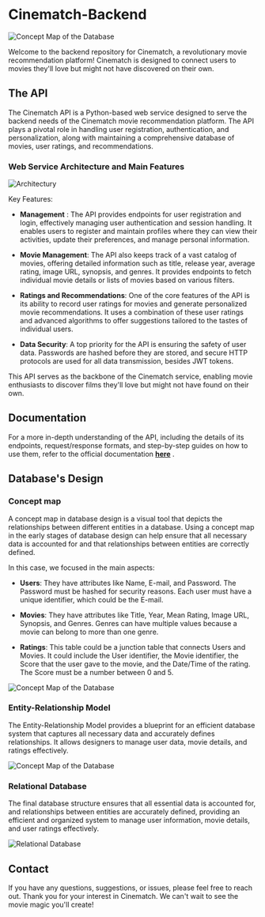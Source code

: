 # Cinematch-Backend


![Concept Map of the Database](https://drive.google.com/uc?export=view&id=1Uw7pXNKox9uNbJWkQijx3-_3HY2BbQfE)

Welcome to the backend repository for Cinematch, a revolutionary movie recommendation platform! Cinematch is designed to connect users to movies they'll love but might not have discovered on their own.

## The API

The Cinematch API is a Python-based web service designed to serve the backend needs of the Cinematch movie recommendation platform. The API plays a pivotal role in handling user registration, authentication, and personalization, along with maintaining a comprehensive database of movies, user ratings, and recommendations.

### Web Service Architecture and Main Features
![Architectury](https://drive.google.com/uc?export=view&id=10oy-khllBvdljh5JrR7hRAqywdwPTtqd)

Key Features:

 - **Management** : The API provides endpoints for user registration and login, effectively managing user authentication and session handling. It enables users to register and maintain profiles where they can view their activities, update their preferences, and manage personal information.

 - **Movie Management**: The API also keeps track of a vast catalog of movies, offering detailed information such as title, release year, average rating, image URL, synopsis, and genres. It provides endpoints to fetch individual movie details or lists of movies based on various filters.

 - **Ratings and Recommendations**: One of the core features of the API is its ability to record user ratings for movies and generate personalized movie recommendations. It uses a combination of these user ratings and advanced algorithms to offer suggestions tailored to the tastes of individual users.

 - **Data Security**: A top priority for the API is ensuring the safety of user data. Passwords are hashed before they are stored, and secure HTTP protocols are used for all data transmission, besides JWT tokens.

This API serves as the backbone of the Cinematch service, enabling movie enthusiasts to discover films they'll love but might not have found on their own.

## Documentation

For a more in-depth understanding of the API, including the details of its endpoints, request/response formats, and step-by-step guides on how to use them, refer to the official documentation **[here](https://cinematch-zb4scckqra-od.a.run.app/docs)** .

## Database's Design
### Concept map

A concept map in database design is a visual tool that depicts the relationships between different entities in a database. Using a concept map in the early stages of database design can help ensure that all necessary data is accounted for and that relationships between entities are correctly defined.

In this case, we focused in the main aspects:

* **Users**: They have attributes like Name, E-mail, and Password. The Password must be hashed for security reasons. Each user must have a unique identifier, which could be the E-mail.

* **Movies**: They have attributes like Title, Year, Mean Rating, Image URL, Synopsis, and Genres. Genres can have multiple values because a movie can belong to more than one genre.

* **Ratings**: This table could be a junction table that connects Users and Movies. It could include the User identifier, the Movie identifier, the Score that the user gave to the movie, and the Date/Time of the rating. The Score must be a number between 0 and 5.

![Concept Map of the Database](https://drive.google.com/uc?export=view&id=1kZqGk2CQhsAXFeNpW0xjd5AiFj1aiDhB)

### Entity-Relationship Model

The Entity-Relationship Model provides a blueprint for an efficient database system that captures all necessary data and accurately defines relationships. It allows designers to manage user data, movie details, and ratings effectively.

![Concept Map of the Database](https://drive.google.com/uc?export=view&id=1pzLh18drRCEaANJ_iYQZ3dPsmiT7bq3m)

### Relational Database

The final database structure ensures that all essential data is accounted for, and relationships between entities are accurately defined, providing an efficient and organized system to manage user information, movie details, and user ratings effectively.

![Relational Database](https://drive.google.com/uc?export=view&id=1vhNdC_IRh40naBLLAn_003XbpNhdlp0V)

## Contact

If you have any questions, suggestions, or issues, please feel free to reach out.
Thank you for your interest in Cinematch. We can't wait to see the movie magic you'll create!
